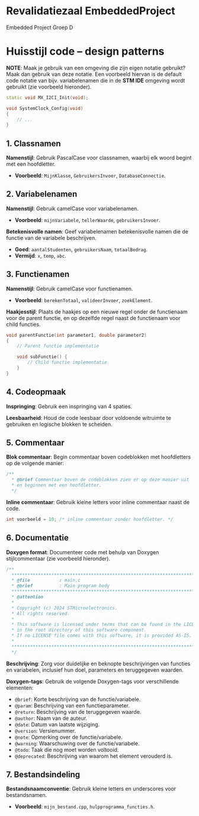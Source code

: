 # Revalidatiezaal EmbeddedProject
Embedded Project Groep D

# Huisstijl code – design patterns

**NOTE**: Maak je gebruik van een omgeving die zijn eigen notatie gebruikt? Maak dan gebruik van deze notatie. Een voorbeeld hiervan is de default code notatie van bijv. variabelenamen die in de **STM IDE** omgeving wordt gebruikt (zie voorbeeld hieronder).

```cpp
static void MX_I2C1_Init(void);

void SystemClock_Config(void)
{
    // ... 
}
```

## 1. Classnamen

**Namenstijl**: Gebruik PascalCase voor classnamen, waarbij elk woord begint met een hoofdletter.

* **Voorbeeld**: `MijnKlasse`, `GebruikersInvoer`, `DatabaseConnectie`.

## 2. Variabelenamen

**Namenstijl**: Gebruik camelCase voor variabelenamen.

* **Voorbeeld**: `mijnVariabele`, `tellerWaarde`, `gebruikersInvoer`.

**Betekenisvolle namen**: Geef variabelenamen betekenisvolle namen die de functie van de variabele beschrijven.

* **Goed**: `aantalStudenten`, `gebruikersNaam`, `totaalBedrag`.
* **Vermijd**: `x`, `temp`, `abc`.

## 3. Functienamen

**Namenstijl**: Gebruik camelCase voor functienamen.

* **Voorbeeld**: `berekenTotaal`, `valideerInvoer`, `zoekElement`.

**Haakjesstijl**: Plaats de haakjes op een nieuwe regel onder de functienaam voor de parent functie, en op dezelfde regel naast de functienaam voor child functies.

```cpp
void parentFunctie(int parameter1, double parameter2)
{
    // Parent functie implementatie

    void subFunctie() {
        // Child functie implementatie
    }
}
```

## 4. Codeopmaak

**Inspringing**: Gebruik een inspringing van 4 spaties.

**Leesbaarheid**: Houd de code leesbaar door voldoende witruimte te gebruiken en logische blokken te scheiden.

## 5. Commentaar

**Blok commentaar**: Begin commentaar boven codeblokken met hoofdletters op de volgende manier:

```cpp
/**
  * @brief Commentaar boven de codeblokken zien er op deze manier uit
  * en beginnen met een hoofdletter.
  */
```

**Inline commentaar**: Gebruik kleine letters voor inline commentaar naast de code.

```cpp
int voorbeeld = 10; /* inline commentaar zonder hoofdletter. */
```

## 6. Documentatie

**Doxygen format**: Documenteer code met behulp van Doxygen stijlcommentaar (zie voorbeeld hieronder).

```cpp
/**
  ******************************************************************************
  * @file           : main.c
  * @brief          : Main program body
  ******************************************************************************
  * @attention
  *
  * Copyright (c) 2024 STMicroelectronics.
  * All rights reserved.
  *
  * This software is licensed under terms that can be found in the LICENSE file
  * in the root directory of this software component.
  * If no LICENSE file comes with this software, it is provided AS-IS.
  *
  ******************************************************************************
  */
```

**Beschrijving**: Zorg voor duidelijke en beknopte beschrijvingen van functies en variabelen, inclusief hun doel, parameters en teruggegeven waarden.

**Doxygen-tags**: Gebruik de volgende Doxygen-tags voor verschillende elementen:

* `@brief`: Korte beschrijving van de functie/variabele.
* `@param`: Beschrijving van een functieparameter.
* `@return`: Beschrijving van de teruggegeven waarde.
* `@author`: Naam van de auteur.
* `@date`: Datum van laatste wijziging.
* `@version`: Versienummer.
* `@note`: Opmerking over de functie/variabele.
* `@warning`: Waarschuwing over de functie/variabele.
* `@todo`: Taak die nog moet worden voltooid.
* `@deprecated`: Beschrijving van waarom het element verouderd is.

## 7. Bestandsindeling

**Bestandsnaamconventie**: Gebruik kleine letters en underscores voor bestandsnamen.

* **Voorbeeld**: `mijn_bestand.cpp`, `hulpprogramma_functies.h`.
